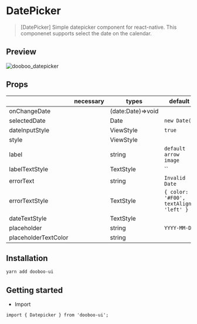 # DatePicker

> [DatePicker] Simple datepicker component for react-native. This componenet supports select the date on the calendar.

## Preview

![dooboo_datepicker](https://user-images.githubusercontent.com/38123162/92732197-11b42100-f3b1-11ea-9c11-ac9dd7aec5e5.gif)

## Props

|                      | necessary | types             | default                                |
| -------------------- | --------- | ----------------- | -------------------------------------- |
| onChangeDate         |           | (date:Date)=>void |                                        |
| selectedDate         |           | Date              | `new Date()`                           |
| dateInputStyle       |           | ViewStyle         | `true`                                 |
| style                |           | ViewStyle         |                                        |
| label                |           | string            | `default arrow image`                  |
| labelTextStyle       |           | TextStyle         | ``                                     |
| errorText            |           | string            | `Invalid Date`                         |
| errorTextStyle       |           | TextStyle         | `{ color: '#F00', textAlign: 'left' }` |
| dateTextStyle        |           | TextStyle         |
| placeholder          |           | string            | `YYYY-MM-DD`                           |
| placeholderTextColor |           | string            |                                        |

## Installation

```sh
yarn add dooboo-ui
```

## Getting started

- Import

```tsx
import { Datepicker } from 'dooboo-ui';
```
